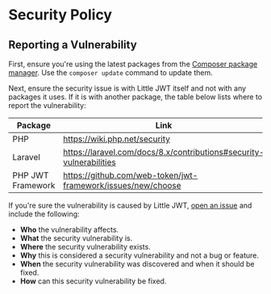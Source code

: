 # Security Policy

## Reporting a Vulnerability

First, ensure you're using the latest packages from the [Composer package manager](https://getcomposer.org/). Use the ``composer update`` command to update them.

Next, ensure the security issue is with Little JWT itself and not with any packages it uses. If it is with another package, the table below lists where to report the vulnerability:

| Package | Link |
|-|-|
| PHP | https://wiki.php.net/security |
| Laravel | https://laravel.com/docs/8.x/contributions#security-vulnerabilities |
| PHP JWT Framework | https://github.com/web-token/jwt-framework/issues/new/choose |


If you're sure the vulnerability is caused by Little JWT, [open an issue](https://github.com/little-apps/LittleJWT/issues/new) and include the following:

 * **Who** the vulnerability affects.
 * **What** the security vulnerability is.
 * **Where** the security vulnerability exists.
 * **Why** this is considered a security vulnerability and not a bug or feature.
 * **When** the security vulnerability was discovered and when it should be fixed.
 * **How** can this security vulnerability be fixed.
